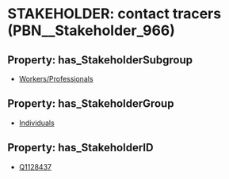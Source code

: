 # STAKEHOLDER: __contact tracers__ (PBN__Stakeholder_966)

## Property: has_StakeholderSubgroup

* [Workers/Professionals](PBN__StakeholderSubgroup_47)

## Property: has_StakeholderGroup

* [Individuals](PBN__StakeholderGroup_9)

## Property: has_StakeholderID

* [Q1128437](Q1128437)

